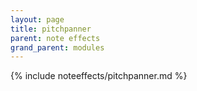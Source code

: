 ```yaml
---
layout: page
title: pitchpanner
parent: note effects
grand_parent: modules
---
```


{% include noteeffects/pitchpanner.md %}
